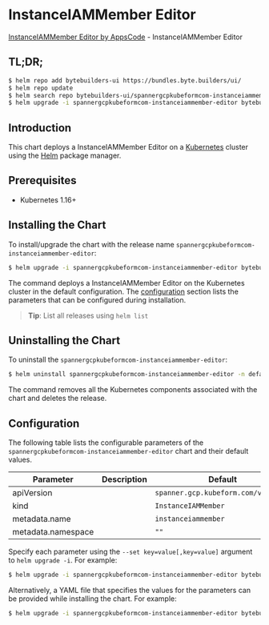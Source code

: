 # InstanceIAMMember Editor

[InstanceIAMMember Editor by AppsCode](https://byte.builders) - InstanceIAMMember Editor

## TL;DR;

```bash
$ helm repo add bytebuilders-ui https://bundles.byte.builders/ui/
$ helm repo update
$ helm search repo bytebuilders-ui/spannergcpkubeformcom-instanceiammember-editor --version=v0.4.16
$ helm upgrade -i spannergcpkubeformcom-instanceiammember-editor bytebuilders-ui/spannergcpkubeformcom-instanceiammember-editor -n default --create-namespace --version=v0.4.16
```

## Introduction

This chart deploys a InstanceIAMMember Editor on a [Kubernetes](http://kubernetes.io) cluster using the [Helm](https://helm.sh) package manager.

## Prerequisites

- Kubernetes 1.16+

## Installing the Chart

To install/upgrade the chart with the release name `spannergcpkubeformcom-instanceiammember-editor`:

```bash
$ helm upgrade -i spannergcpkubeformcom-instanceiammember-editor bytebuilders-ui/spannergcpkubeformcom-instanceiammember-editor -n default --create-namespace --version=v0.4.16
```

The command deploys a InstanceIAMMember Editor on the Kubernetes cluster in the default configuration. The [configuration](#configuration) section lists the parameters that can be configured during installation.

> **Tip**: List all releases using `helm list`

## Uninstalling the Chart

To uninstall the `spannergcpkubeformcom-instanceiammember-editor`:

```bash
$ helm uninstall spannergcpkubeformcom-instanceiammember-editor -n default
```

The command removes all the Kubernetes components associated with the chart and deletes the release.

## Configuration

The following table lists the configurable parameters of the `spannergcpkubeformcom-instanceiammember-editor` chart and their default values.

|     Parameter      | Description |                    Default                     |
|--------------------|-------------|------------------------------------------------|
| apiVersion         |             | <code>spanner.gcp.kubeform.com/v1alpha1</code> |
| kind               |             | <code>InstanceIAMMember</code>                 |
| metadata.name      |             | <code>instanceiammember</code>                 |
| metadata.namespace |             | <code>""</code>                                |


Specify each parameter using the `--set key=value[,key=value]` argument to `helm upgrade -i`. For example:

```bash
$ helm upgrade -i spannergcpkubeformcom-instanceiammember-editor bytebuilders-ui/spannergcpkubeformcom-instanceiammember-editor -n default --create-namespace --version=v0.4.16 --set apiVersion=spanner.gcp.kubeform.com/v1alpha1
```

Alternatively, a YAML file that specifies the values for the parameters can be provided while
installing the chart. For example:

```bash
$ helm upgrade -i spannergcpkubeformcom-instanceiammember-editor bytebuilders-ui/spannergcpkubeformcom-instanceiammember-editor -n default --create-namespace --version=v0.4.16 --values values.yaml
```
